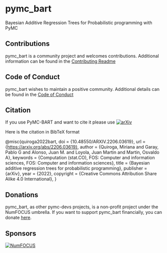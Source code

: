 # pymc_bart
Bayesian Additive Regression Trees for Probabilistic programming with PyMC


## Contributions
pymc_bart is a community project and welcomes contributions.
Additional information can be found in the [Contributing Readme](https://github.com/pymc-devs/pymc_bart/blob/main/CONTRIBUTING.md)


## Code of Conduct
pymc_bart wishes to maintain a positive community. Additional details
can be found in the [Code of Conduct](https://github.com/pymc-devs/pymc_bart/blob/main/CODE_OF_CONDUCT.md)

## Citation
If you use PyMC-BART and want to cite it please use [![arXiv](https://img.shields.io/badge/arXiv-2206.03619-b31b1b.svg)](https://arxiv.org/abs/2206.03619)

Here is the citation in BibTeX format

@misc{quiroga2022bart,
  doi = {10.48550/ARXIV.2206.03619},
  url = {https://arxiv.org/abs/2206.03619},
  author = {Quiroga, Miriana and Garay, Pablo G and Alonso, Juan M. and Loyola, Juan Martin and Martin, Osvaldo A},
  keywords = {Computation (stat.CO), FOS: Computer and information sciences, FOS: Computer and information sciences},
  title = {Bayesian additive regression trees for probabilistic programming},
  publisher = {arXiv},
  year = {2022},
  copyright = {Creative Commons Attribution Share Alike 4.0 International},
}

## Donations
pymc_bart, as other pymc-devs projects, is a non-profit project under the NumFOCUS umbrella. If you want to support pymc_bart financially, you can donate [here](https://numfocus.org/donate-to-pymc).

## Sponsors
[![NumFOCUS](https://www.numfocus.org/wp-content/uploads/2017/07/NumFocus_LRG.png)](https://numfocus.org)
